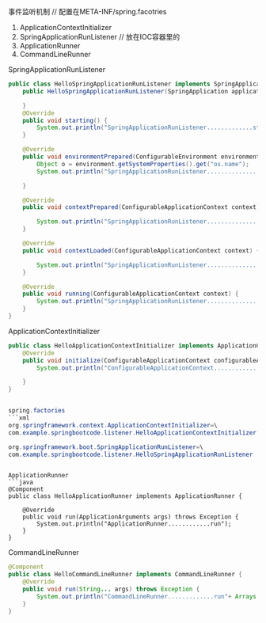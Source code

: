 事件监听机制
// 配置在META-INF/spring.facotries
1. ApplicationContextInitializer
2. SpringApplicationRunListener
// 放在IOC容器里的
3. ApplicationRunner
4. CommandLineRunner



SpringApplicationRunListener
```java
public class HelloSpringApplicationRunListener implements SpringApplicationRunListener {
    public HelloSpringApplicationRunListener(SpringApplication application, String[] args){

    }
    @Override
    public void starting() {
        System.out.println("SpringApplicationRunListener.............starting");
    }

    @Override
    public void environmentPrepared(ConfigurableEnvironment environment) {
        Object o = environment.getSystemProperties().get("os.name");
        System.out.println("SpringApplicationRunListener...............environmentPrepared"+o);

    }

    @Override
    public void contextPrepared(ConfigurableApplicationContext context) {

        System.out.println("SpringApplicationRunListener...............contextPrepared");
    }

    @Override
    public void contextLoaded(ConfigurableApplicationContext context) {

        System.out.println("SpringApplicationRunListener...............contextLoaded");
    }

    @Override
    public void running(ConfigurableApplicationContext context) {
        System.out.println("SpringApplicationRunListener...............running");
    }
}

```

ApplicationContextInitializer
```java
public class HelloApplicationContextInitializer implements ApplicationContextInitializer<ConfigurableApplicationContext> {
    @Override
    public void initialize(ConfigurableApplicationContext configurableApplicationContext) {
        System.out.println("ConfigurableApplicationContext..............initialize"+configurableApplicationContext);

    }
}


spring.factories
```xml
org.springframework.context.ApplicationContextInitializer=\
com.example.springbootcode.listener.HelloApplicationContextInitializer

org.springframework.boot.SpringApplicationRunListener=\
com.example.springbootcode.listener.HelloSpringApplicationRunListener

```

  

```

ApplicationRunner 
```java
@Component
public class HelloApplicationRunner implements ApplicationRunner {

    @Override
    public void run(ApplicationArguments args) throws Exception {
        System.out.println("ApplicationRunner............run");
    }
}
```

CommandLineRunner 
```java
@Component
public class HelloCommandLineRunner implements CommandLineRunner {
    @Override
    public void run(String... args) throws Exception {
        System.out.println("CommandLineRunner.............run"+ Arrays.asList(args));
    }
}
```

 

